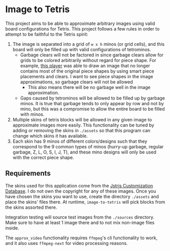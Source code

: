 # Image to Tetris

This project aims to be able to approximate arbitrary images using valid board configurations for Tetris. This project follows 
a few rules in order to attempt to be faithful to the Tetris spirit:

1. The image is separated into a grid of `w x h` minos (or grid cells), and this board will only be filled up with valid configurations of tetrominos.
    * Garbage clears will not be factored in since garbage clears allow for grids to be colored arbitrarily without regard for piece shape. For example, [this player](https://www.youtube.com/watch?v=sSZA_W1hj08) was able to draw an image that no longer contains most of the original piece shapes by using smart piece placements and clears. I want to see piece shapes in the image approximations, so garbage clears will not be allowed
        * This also means there will be no garbage well in the image approximation.
    * Gaps caused by tetrominos will be allowed to be filled up by garbage minos. It is true that garbage tends to only appear by row and not by mino, but this was a compromise to allow the entire board to be filled with minos.
2. Multiple skins of tetris blocks will be allowed in any given image to approximate images more easily. This functionality can be tuned 
by adding or removing the skins in `./assets` so that this program can change which skins it has available.
3. Each skin has 9 minos of different colors/designs such that they correspond to the 9 common types of minos (hurry-up garbage, regular garbage, Z, L, O, S, I, J, T), and these mino designs will only be used with the correct piece shape.

## Requirements

The skins used for this application come from the [Jstris Customization Database](https://docs.google.com/spreadsheets/d/1xO8DTORacMmSJAQicpJscob7WUkOVuaNH0wzkR_X194/htmlview). I do not own the copyright for any of these images. Once you have chosen the skins you want to use, create the directory `./assets` and place the skins' files there. At runtime, `image-to-tetris` will pick blocks from the skins assorted there.

Integration testing will source test images from the `./sources` directory. Make sure to have at least 1 image there and to not mix non-image files inside.

The `approx_video` functionality requires `ffmpeg`'s cli functionality to work, and it also uses `ffmpeg-next` for video processing 
reasons.